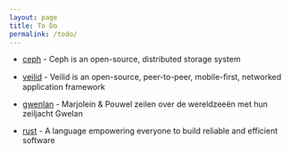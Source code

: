 ```yaml
---
layout: page
title: To Do
permalink: /todo/
---
```


* [ceph](https://ceph.io/en/) - Ceph is an open-source, distributed storage system

* [veilid](https://veilid.com/) - Veilid is an open-source, peer-to-peer, mobile-ﬁrst, 
  networked application framework

* [gwenlan](https://www.gwelan.nl/) - Marjolein & Pouwel zeilen over de wereldzeeën 
  met hun zeiljacht Gwelan
  
* [rust](https://www.rust-lang.org/) -  A language empowering everyone to build
  reliable and efficient software
